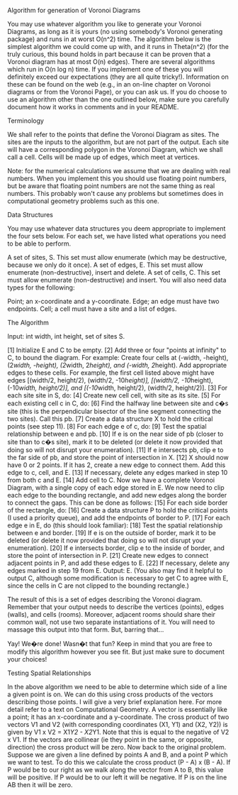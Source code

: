 Algorithm for generation of Voronoi Diagrams

You may use whatever algorithm you like to generate your Voronoi Diagrams, as long as it is yours (no using somebody's Voronoi generating package) and runs in at worst O(n^2) time. The algorithm below is the simplest algorithm we could come up with, and it runs in Theta(n^2) (for the truly curious, this bound holds in part because it can be proven that a Voronoi diagram has at most O(n) edges). There are several algorithms which run in O(n log n) time. If you implement one of these you will definitely exceed our expectations (they are all quite tricky!). Information on these can be found on the web (e.g., in an on-line chapter on Voronoi diagrams or from the Voronoi Page), or you can ask us. If you do choose to use an algorithm other than the one outlined below, make sure you carefully document how it works in comments and in your README.

 

Terminology

We shall refer to the points that define the Voronoi Diagram as sites. The sites are the inputs to the algorithm, but are not part of the output. Each site will have a corresponding polygon in the Voronoi Diagram, which we shall call a cell. Cells will be made up of edges, which meet at vertices.

Note: for the numerical calculations we assume that we are dealing with real numbers. When you implement this you should use floating point numbers, but be aware that floating point numbers are not the same thing as real numbers. This probably won't cause any problems but sometimes does in computational geometry problems such as this one.

 

Data Structures

You may use whatever data structures you deem appropriate to implement the four sets below. For each set, we have listed what operations you need to be able to perform.

A set of sites, S. This set must allow enumerate (which may be destructive, because we only do it once).
A set of edges, E. This set must allow enumerate (non-destructive), insert and delete.
A set of cells, C. This set must allow enumerate (non-destructive) and insert.
You will also need data types for the following:

Point; an x-coordinate and a y-coordinate.
Edge; an edge must have two endpoints.
Cell; a cell must have a site and a list of edges.
 

The Algorithm

Input: int width, int height, set of sites S.

[1] Initialize E and C to be empty.
[2] Add three or four "points at infinity" to C, to bound the diagram. For example:
Create four cells at (-width, -height), (2*width, -height), (2*width, 2*height), and (-width, 2*height).
Add appropriate edges to these cells. For example, the first cell listed above might have edges [(width/2, height/2), (width/2, -10*height)], [(width/2, -10*height), (-10*width, height/2)], and [(-10*width, height/2), (width/2, height/2)].
[3] For each site site in S, do:
[4] Create new cell cell, with site as its site.
[5] For each existing cell c in C, do:
[6] Find the halfway line between site and c�s site (this is the perpendicular bisector of the line segment connecting the two sites). Call this pb.
[7] Create a data structure X to hold the critical points (see step 11).
[8] For each edge e of c, do:
[9] Test the spatial relationship between e and pb.
[10] If e is on the near side of pb (closer to site than to c�s site), mark it to be deleted (or delete it now provided that doing so will not disrupt your enumeration).
[11] If e intersects pb, clip e to the far side of pb, and store the point of intersection in X.
[12] X should now have 0 or 2 points. If it has 2, create a new edge to connect them. Add this edge to c, cell, and E.
[13] If necessary, delete any edges marked in step 10 from both c and E.
[14] Add cell to C.
Now we have a complete Voronoi Diagram, with a single copy of each edge stored in E. We now need to clip each edge to the bounding rectangle, and add new edges along the border to connect the gaps. This can be done as follows:
[15] For each side border of the rectangle, do:
[16] Create a data structure P to hold the critical points (I used a priority queue), and add the endpoints of border to P.
[17] For each edge e in E, do (this should look familiar):
[18] Test the spatial relationship between e and border.
[19] If e is on the outside of border, mark it to be deleted (or delete it now provided that doing so will not disrupt your enumeration).
[20] If e intersects border, clip e to the inside of border, and store the point of intersection in P.
[21] Create new edges to connect adjacent points in P, and add these edges to E.
[22] If necessary, delete any edges marked in step 19 from E.
Output: E. (You also may find it helpful to output C, although some modification is necessary to get C to agree with E, since the cells in C are not clipped to the bounding rectangle.)
 

The result of this is a set of edges describing the Voronoi diagram. Remember that your output needs to describe the vertices (points), edges (walls), and cells (rooms). Moreover, adjacent rooms should share their common wall, not use two separate instantiations of it. You will need to massage this output into that form. But, barring that...

Yay! We�re done! Wasn�t that fun? Keep in mind that you are free to modify this algorithm however you see fit. But just make sure to document your choices!

 

Testing Spatial Relationships

In the above algorithm we need to be able to determine which side of a line a given point is on. We can do this using cross products of the vectors describing those points. I will give a very brief explanation here. For more detail refer to a text on Computational Geometry. A vector is essentially like a point; it has an x-coordinate and a y-coordinate. The cross product of two vectors V1 and V2 (with corresponding coordinates (X1, Y1) and (X2, Y2)) is given by V1 x V2 = X1*Y2 - X2*Y1. Note that this is equal to the negative of V2 x V1. If the vectors are collinear (ie they point in the same, or opposite, direction) the cross product will be zero. Now back to the original problem. Suppose we are given a line defined by points A and B, and a point P which we want to test. To do this we calculate the cross product (P - A) x (B - A). If P would be to our right as we walk along the vector from A to B, this value will be positive. If P would be to our left it will be negative. If P is on the line AB then it will be zero.

